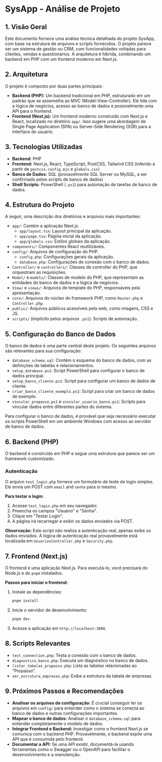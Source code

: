 # SysApp - Análise de Projeto

## 1. Visão Geral

Este documento fornece uma análise técnica detalhada do projeto SysApp, com base na estrutura de arquivos e scripts fornecidos. O projeto parece ser um sistema de gestão ou CRM, com funcionalidades voltadas para clientes, vendas e questionários. A arquitetura é híbrida, combinando um backend em PHP com um frontend moderno em Next.js.

## 2. Arquitetura

O projeto é composto por duas partes principais:

*   **Backend (PHP):** Um backend tradicional em PHP, estruturado em um padrão que se assemelha ao MVC (Model-View-Controller). Ele lida com a lógica de negócios, acesso ao banco de dados e possivelmente uma API para o frontend.
*   **Frontend (Next.js):** Um frontend moderno construído com Next.js e React, localizado no diretório `app/`. Isso sugere uma abordagem de Single Page Application (SPA) ou Server-Side Rendering (SSR) para a interface do usuário.

## 3. Tecnologias Utilizadas

*   **Backend:** PHP
*   **Frontend:** Next.js, React, TypeScript, PostCSS, Tailwind CSS (inferido a partir de `postcss.config.mjs` e `globals.css`)
*   **Banco de Dados:** SQL (provavelmente SQL Server ou MySQL, a ser confirmado pelos scripts de banco de dados)
*   **Shell Scripts:** PowerShell (`.ps1`) para automação de tarefas de banco de dados.

## 4. Estrutura do Projeto

A seguir, uma descrição dos diretórios e arquivos mais importantes:

*   `app/`: Contém a aplicação Next.js.
    *   `app/layout.tsx`: Layout principal da aplicação.
    *   `app/page.tsx`: Página inicial da aplicação.
    *   `app/globals.css`: Estilos globais da aplicação.
*   `components/`: Componentes React reutilizáveis.
*   `config/`: Arquivos de configuração do PHP.
    *   `config.php`: Configurações gerais da aplicação.
    *   `database.php`: Configurações de conexão com o banco de dados.
*   `Controller/` e `controllers/`: Classes de controller do PHP, que orquestram as requisições.
*   `Model/` e `models/`: Classes de modelo do PHP, que representam as entidades do banco de dados e a lógica de negócios.
*   `View/` e `views/`: Arquivos de template do PHP, responsáveis pela apresentação.
*   `core/`: Arquivos do núcleo do framework PHP, como `Router.php` e `Controller.php`.
*   `public/`: Arquivos públicos acessíveis pela web, como imagens, CSS e JS.
*   `scripts/` (implícito pelos arquivos `.ps1`): Scripts de automação.

## 5. Configuração do Banco de Dados

O banco de dados é uma parte central deste projeto. Os seguintes arquivos são relevantes para sua configuração:

*   `database_schema.sql`: Contém o esquema do banco de dados, com as definições de tabelas e relacionamentos.
*   `setup_database.ps1`: Script PowerShell para configurar o banco de dados principal.
*   `setup_banco_cliente.ps1`: Script para configurar um banco de dados de cliente.
*   `criar_banco_cliente_exemplo.ps1`: Script para criar um banco de dados de exemplo.
*   `vincular_propasso.ps1` e `vincular_usuario_banco.ps1`: Scripts para vincular dados entre diferentes partes do sistema.

Para configurar o banco de dados, é provável que seja necessário executar os scripts PowerShell em um ambiente Windows com acesso ao servidor de banco de dados.

## 6. Backend (PHP)

O backend é construído em PHP e segue uma estrutura que parece ser um framework customizado.

### Autenticação

O arquivo `test_login.php` fornece um formulário de teste de login simples. Ele envia um POST com `email` and `senha` para si mesmo.

**Para testar o login:**

1.  Acesse `test_login.php` em seu navegador.
2.  Preencha os campos "Usuário" e "Senha".
3.  Clique em "Testar Login".
4.  A página irá recarregar e exibir os dados enviados via POST.

**Observação:** Este script não realiza a autenticação real, apenas exibe os dados enviados. A lógica de autenticação real provavelmente está localizada em `UsuariosController.php` e `Security.php`.

## 7. Frontend (Next.js)

O frontend é uma aplicação Next.js. Para executá-lo, você precisará do Node.js e do `pnpm` instalados.

**Passos para iniciar o frontend:**

1.  Instale as dependências:
    ```bash
    pnpm install
    ```
2.  Inicie o servidor de desenvolvimento:
    ```bash
    pnpm dev
    ```
3.  Acesse a aplicação em `http://localhost:3000`.

## 8. Scripts Relevantes

*   `test_connection.php`: Testa a conexão com o banco de dados.
*   `diagnostico_banco.php`: Executa um diagnóstico no banco de dados.
*   `listar_tabelas_propasso.php`: Lista as tabelas relacionadas ao "Propasso".
*   `ver_estrutura_empresas.php`: Exibe a estrutura da tabela de empresas.

## 9. Próximos Passos e Recomendações

*   **Analisar os arquivos de configuração:** É crucial conseguir ler os arquivos em `config/` para entender como o sistema se conecta ao banco de dados e outras configurações importantes.
*   **Mapear o banco de dados:** Analisar o `database_schema.sql` para entender completamente o modelo de dados.
*   **Integrar Frontend e Backend:** Investigar como o frontend Next.js se comunica com o backend PHP. Provavelmente, o backend expõe uma API que é consumida pelo frontend.
*   **Documentar a API:** Se uma API existir, documentá-la usando ferramentas como o Swagger ou o OpenAPI para facilitar o desenvolvimento e a manutenção.